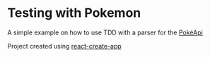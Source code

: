 # Testing with Pokemon

A simple example on how to use TDD with a parser for the [PokéApi](https://pokeapi.co/)

Project created using [react-create-app](https://github.com/facebook/create-react-app)
